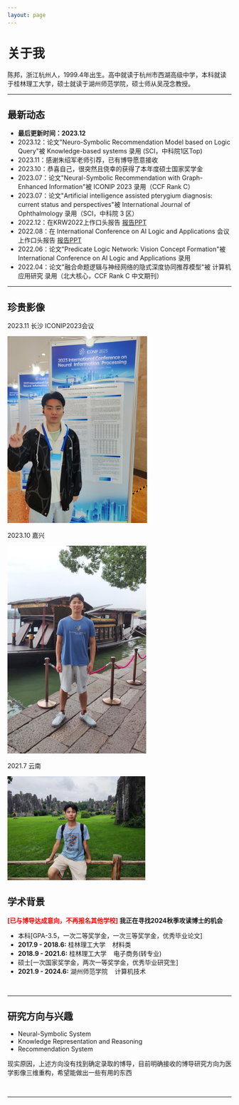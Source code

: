 ```yaml
---
layout: page
---
```


# 关于我

陈邦，浙江杭州人，1999.4年出生。高中就读于杭州市西湖高级中学，本科就读于桂林理工大学，硕士就读于湖州师范学院，硕士师从吴茂念教授。

---

## 最新动态

- **最后更新时间：2023.12**
- 2023.12：论文"Neuro-Symbolic Recommendation Model based on Logic Query"被 Knowledge-based systems 录用 (SCI，中科院1区Top)
- 2023.11：感谢朱绍军老师引荐，已有博导愿意接收
- 2023.10：恭喜自己，很突然且侥幸的获得了本年度硕士国家奖学金
- 2023.07：论文"Neural-Symbolic Recommendation with Graph-Enhanced Information"被 ICONIP 2023 录用（CCF Rank C）
- 2023.07：论文"Artificial intelligence assisted pterygium diagnosis: current status and perspectives"被 International Journal of Ophthalmology 录用（SCI，中科院 3 区）
- 2022.12：在KRW2022上作口头报告 [报告PPT](./file/KRW2022-BangChen.pdf)
- 2022.08：在 International Conference on AI Logic and Applications 会议上作口头报告 [报告PPT](./file/AILA-5-BangChen.pdf)
- 2022.06：论文"Predicate Logic Network: Vision Concept Formation"被 International Conference on AI Logic and Applications 录用
- 2022.04：论文"融合命题逻辑与神经网络的隐式深度协同推荐模型"被 计算机应用研究 录用（北大核心，CCF Rank C 中文期刊）

---

## 珍贵影像

2023.11 长沙 ICONIP2023会议

<img title="" src="changsha.jpg" alt="changsha.jpg" width="314">

2023.10 嘉兴

<img title="" src="me.jpg" alt="me.jpg" width="312">

2021.7 云南

<img title="" src="bangchen.jpg" alt="bangchen.jpg" width="310">

<br>

## 学术背景

**<font color='red'>[已与博导达成意向，不再报名其他学校]</font> 我正在寻找2024秋季攻读博士的机会**

- 本科[GPA-3.5，一次二等奖学金，一次三等奖学金，优秀毕业论文]
- **2017.9 - 2018.6:** 桂林理工大学    材料类
- **2018.9 - 2021.6:** 桂林理工大学    电子商务(转专业)
- 硕士[一次国家奖学金，两次一等奖学金，优秀毕业研究生]
- **2021.9 - 2024.6:** 湖州师范学院    计算机技术

<br>

---

## 研究方向与兴趣

- Neural-Symbolic System
- Knowledge Representation and Reasoning
- Recommendation System

现实原因，上述方向没有找到确定录取的博导，目前明确接收的博导研究方向为医学影像三维重构，希望能做出一些有用的东西

<br>

---
